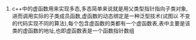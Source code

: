 1. c++中的虚函数用来实现多态,多态简单来说就是用父类型指针指向子类对象,进而调用实际的子类成员函数,虚函数的动态绑定是一种泛型技术(试图以
   不变的代码实现不同的算法),每个包含虚函数的类都有一个虚函数表,表中主要是该类的虚函数的地址,也即虚函数表是一个函数指针数组
